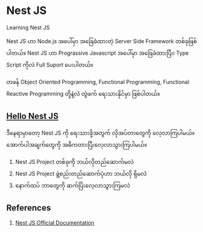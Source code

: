 # Nest JS
Learning Nest JS 

Nest JS ဟာ Node.js အပေါ်မှာ အခြေခံထားတဲ့ Server Side Framework တစ်ခုဖြစ်ပါတယ်။ 
Nest JS ဟာ Prograssive Javascript အပေါ်မှာ အခြေခံထားပြီး၊ Type Script ကိုလဲ Full Suport ပေးပါတယ်။ 

တဖန် Object Oriented Programming, Functional Programming, Functional Reactive Programming တို့နဲ့လဲဲ တွဲဖက် ရေးသားနိုင်မှာ ဖြစ်ပါတယ်။

## [Hello Nest JS](https://github.com/minlwin/learn_nest_js/tree/master/01.hello-nest-js)

ဒီနေရာမှာတော့ Nest JS ကို ရေးသားဖို့အတွက် လိုအပ်တာတွေကို လေ့လာကြပါမယ်။ အောက်ပါအချက်တွေကို အဓိကတားပြီးလေ့လာသွားကြပါမယ်။
1. Nest JS Project တစ်ခုကို ဘယ်လိုတည်ဆောက်မလဲ
2. Nest JS Project ဖွဲ့စည်းတည်ဆောက်ပုံဟာ ဘယ်လို ရှိမလဲဲ
3. နောက်ထပ် ဘာတွေကို ဆက်ပြိးလေ့လာသွားကြမလဲ 


## References

1. [Nest JS Official Documentation](https://docs.nestjs.com/)
